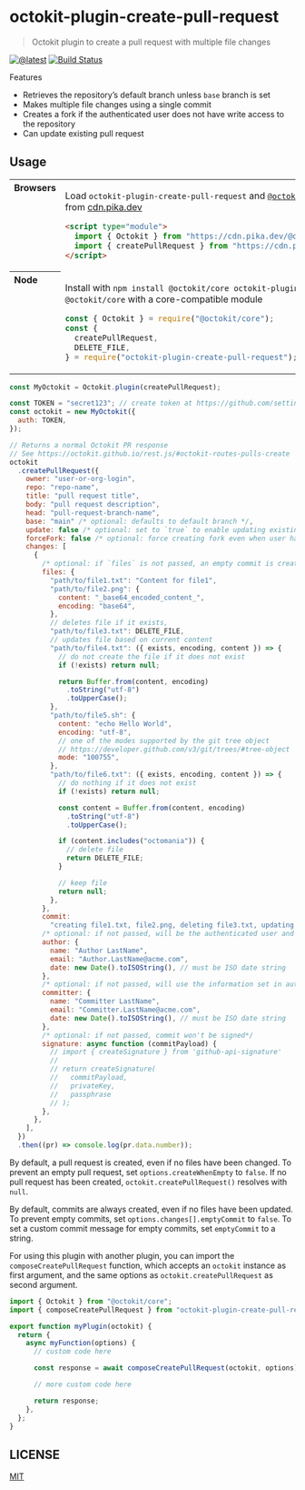 # octokit-plugin-create-pull-request

> Octokit plugin to create a pull request with multiple file changes

[![@latest](https://img.shields.io/npm/v/octokit-plugin-create-pull-request.svg)](https://www.npmjs.com/package/octokit-plugin-create-pull-request)
[![Build Status](https://github.com/gr2m/octokit-plugin-create-pull-request/workflows/Test/badge.svg)](https://github.com/gr2m/octokit-plugin-create-pull-request/actions?query=workflow%3ATest+branch%3Amain)

Features

- Retrieves the repository’s default branch unless `base` branch is set
- Makes multiple file changes using a single commit
- Creates a fork if the authenticated user does not have write access to the repository
- Can update existing pull request

## Usage

<table>
<tbody valign=top align=left>
<tr><th>
Browsers
</th><td width=100%>

Load `octokit-plugin-create-pull-request` and [`@octokit/core`](https://github.com/octokit/core.js) (or core-compatible module) directly from [cdn.pika.dev](https://cdn.pika.dev)

```html
<script type="module">
  import { Octokit } from "https://cdn.pika.dev/@octokit/core";
  import { createPullRequest } from "https://cdn.pika.dev/octokit-plugin-create-pull-request";
</script>
```

</td></tr>
<tr><th>
Node
</th><td>

Install with `npm install @octokit/core octokit-plugin-create-pull-request`. Optionally replace `@octokit/core` with a core-compatible module

```js
const { Octokit } = require("@octokit/core");
const {
  createPullRequest,
  DELETE_FILE,
} = require("octokit-plugin-create-pull-request");
```

</td></tr>
</tbody>
</table>

```js
const MyOctokit = Octokit.plugin(createPullRequest);

const TOKEN = "secret123"; // create token at https://github.com/settings/tokens/new?scopes=repo
const octokit = new MyOctokit({
  auth: TOKEN,
});

// Returns a normal Octokit PR response
// See https://octokit.github.io/rest.js/#octokit-routes-pulls-create
octokit
  .createPullRequest({
    owner: "user-or-org-login",
    repo: "repo-name",
    title: "pull request title",
    body: "pull request description",
    head: "pull-request-branch-name",
    base: "main" /* optional: defaults to default branch */,
    update: false /* optional: set to `true` to enable updating existing pull requests */,
    forceFork: false /* optional: force creating fork even when user has write rights */,
    changes: [
      {
        /* optional: if `files` is not passed, an empty commit is created instead */
        files: {
          "path/to/file1.txt": "Content for file1",
          "path/to/file2.png": {
            content: "_base64_encoded_content_",
            encoding: "base64",
          },
          // deletes file if it exists,
          "path/to/file3.txt": DELETE_FILE,
          // updates file based on current content
          "path/to/file4.txt": ({ exists, encoding, content }) => {
            // do not create the file if it does not exist
            if (!exists) return null;

            return Buffer.from(content, encoding)
              .toString("utf-8")
              .toUpperCase();
          },
          "path/to/file5.sh": {
            content: "echo Hello World",
            encoding: "utf-8",
            // one of the modes supported by the git tree object
            // https://developer.github.com/v3/git/trees/#tree-object
            mode: "100755",
          },
          "path/to/file6.txt": ({ exists, encoding, content }) => {
            // do nothing if it does not exist
            if (!exists) return null;

            const content = Buffer.from(content, encoding)
              .toString("utf-8")
              .toUpperCase();

            if (content.includes("octomania")) {
              // delete file
              return DELETE_FILE;
            }

            // keep file
            return null;
          },
        },
        commit:
          "creating file1.txt, file2.png, deleting file3.txt, updating file4.txt (if it exists), file5.sh",
        /* optional: if not passed, will be the authenticated user and the current date */
        author: {
          name: "Author LastName",
          email: "Author.LastName@acme.com",
          date: new Date().toISOString(), // must be ISO date string
        },
        /* optional: if not passed, will use the information set in author */
        committer: {
          name: "Committer LastName",
          email: "Committer.LastName@acme.com",
          date: new Date().toISOString(), // must be ISO date string
        },
        /* optional: if not passed, commit won't be signed*/
        signature: async function (commitPayload) {
          // import { createSignature } from 'github-api-signature'
          //
          // return createSignature(
          //   commitPayload,
          //   privateKey,
          //   passphrase
          // );
        },
      },
    ],
  })
  .then((pr) => console.log(pr.data.number));
```

By default, a pull request is created, even if no files have been changed. To prevent an empty pull request, set `options.createWhenEmpty` to `false`. If no pull request has been created, `octokit.createPullRequest()` resolves with `null`.

By default, commits are always created, even if no files have been updated. To prevent empty commits, set `options.changes[].emptyCommit` to `false`. To set a custom commit message for empty commits, set `emptyCommit` to a string.

For using this plugin with another plugin, you can import the `composeCreatePullRequest` function, which accepts an `octokit` instance as first argument, and the same options as `octokit.createPullRequest` as second argument.

```js
import { Octokit } from "@octokit/core";
import { composeCreatePullRequest } from "octokit-plugin-create-pull-request";

export function myPlugin(octokit) {
  return {
    async myFunction(options) {
      // custom code here

      const response = await composeCreatePullRequest(octokit, options);

      // more custom code here

      return response;
    },
  };
}
```

## LICENSE

[MIT](LICENSE)
